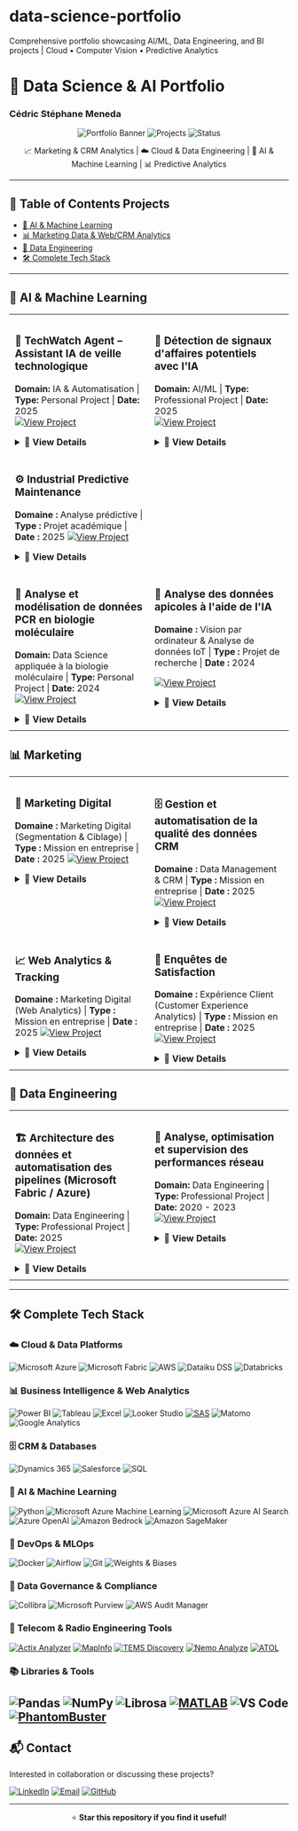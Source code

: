 # data-science-portfolio
Comprehensive portfolio showcasing AI/ML, Data Engineering, and BI projects | Cloud • Computer Vision • Predictive Analytics

# 🚀 Data Science & AI Portfolio
### Cédric Stéphane Meneda

<div align="center">

![Portfolio Banner](https://img.shields.io/badge/Portfolio-Data%20Science%20%26%20AI-blue?style=for-the-badge)
![Projects](https://img.shields.io/badge/Projects-5+-green?style=for-the-badge)
![Status](https://img.shields.io/badge/Status-Active-success?style=for-the-badge)

📈 Marketing & CRM Analytics | ☁️ Cloud & Data Engineering | 🤖 AI & Machine Learning | 📊 Predictive Analytics

</div>

---

## 📌 Table of Contents Projects
- [🤖 AI & Machine Learning](#-ai--machine-learning)
- [📊 Marketing Data & Web/CRM Analytics](#-data--business-analyst--web-analytics--crm)
- [🔧 Data Engineering](#-data-engineering)
- [🛠️ Complete Tech Stack](#️-complete-tech-stack)

---

## 🤖 AI & Machine Learning

<table style="table-layout: fixed; width: 100%; border-collapse: collapse;">
<tr>
  <td width="50%" valign="top" style="vertical-align: top; padding: 10px; border: none;">

### 🧠 TechWatch Agent – Assistant IA de veille technologique  
**Domain:** IA & Automatisation | **Type:** Personal Project | **Date:** 2025  
[![View Project](https://img.shields.io/badge/View-Details-blue?style=flat)](#techwatch-details)

<details id="techwatch-details">
<summary><b>📖 View Details</b></summary>

🧩 **Contexte**  
Conception d’un **assistant IA de veille technologique** capable de collecter, trier et résumer automatiquement les dernières actualités liées à l’IA, au Machine Learning, au Cloud et au DevOps à partir de flux RSS spécialisés.  
Le système s’appuie sur le modèle **GPT-4o-mini** pour analyser le contenu, identifier les articles pertinents et produire un **rapport synthétique quotidien** consultable via une interface **Streamlit interactive**.

🏆 **Réalisations**  
- ✅ Développement d’un agent intelligent en Python orchestrant triage, résumé et génération de rapport  
- ✅ Intégration d’une interface web Streamlit moderne et interactive  
- ✅ Configuration automatique des flux RSS (OpenAI, AWS ML, Databricks, Hugging Face, etc.)  
- ✅ Génération d’un rapport structuré et archivé dans un dossier de veille quotidienne  
- ✅ Utilisation d’un modèle OpenAI économique et rapide (`gpt-4o-mini`) pour un coût < 0,01 € par session  

#### 🛠️ Tech Stack  
![Python](https://img.shields.io/badge/Python-3776AB?style=flat&logo=python&logoColor=white)
![Streamlit](https://img.shields.io/badge/Streamlit-FF4B4B?style=flat&logo=streamlit&logoColor=white)
![OpenAI](https://img.shields.io/badge/OpenAI-412991?style=flat&logo=openai&logoColor=white)
![Feedparser](https://img.shields.io/badge/Feedparser-FF9900?style=flat&logo=rss&logoColor=white)
![dotenv](https://img.shields.io/badge/dotenv-000000?style=flat&logo=dotenv&logoColor=white)
![Automation](https://img.shields.io/badge/Automation-0078D4?style=flat&logo=python&logoColor=white)

#### 💡 Compétences démontrées  
- Développement d’agents IA modulaires (triage, résumé, reporting)  
- Automatisation de workflows d’analyse et de veille technologique  
- Intégration front-end Python (Streamlit) pour visualisation dynamique  
- Traitement et filtrage d’informations issues de flux RSS  
- Optimisation des coûts d’utilisation d’API OpenAI  

#### 💼 Impact et bénéfices  
- Centralisation automatique de la veille technologique (IA, Cloud, DevOps)  
- Gain de temps dans la lecture et l’analyse de contenus techniques  
- Synthèse claire et exploitable pour un suivi quotidien  
- Base réutilisable pour d’autres projets d’automatisation IA  

#### 🔗 Liens  
[![GitHub](https://img.shields.io/badge/🔗%20View%20on%20GitHub-black?style=flat&logo=github)](https://github.com/meneda11/techwatch-agent)  
[![OpenAI](https://img.shields.io/badge/Model-GPT--4o--mini-412991?style=flat&logo=openai&logoColor=white)](https://platform.openai.com/docs/models/gpt-4o-mini)

</details>

  </td>

  <td width="50%" valign="top" style="vertical-align: top; padding: 10px; border: none;">

### 🎯 Détection de signaux d'affaires potentiels avec l'IA   
**Domain:** AI/ML | **Type:** Professional Project | **Date:** 2025  
[![View Project](https://img.shields.io/badge/View-Details-blue?style=flat)](#ai-reco-details)

<details id="ai-reco-details">
<summary><b>📖 View Details</b></summary>

🧩 **Contexte**  
Développement d’un système d’intelligence artificielle pour la détection de signaux faibles et la recommandation de prestations à partir de données multi-sources (CRM, SQL, web, documents).  

🏆 **Réalisations**  
- ✅ Conception et déploiement d’une architecture Lakehouse Microsoft Fabric  
- ✅ Développement d’un moteur de recommandations IA avec Azure OpenAI  
- ✅ Création de dashboards Power BI interactifs pour un suivi en temps réel  

#### 🛠️ Tech Stack  
![Microsoft Azure](https://img.shields.io/badge/Microsoft%20Azure-0089D6?style=flat&logo=microsoft-azure&logoColor=white)
![Microsoft Fabric](https://img.shields.io/badge/Microsoft%20Fabric-107C10?style=flat&logo=microsoft&logoColor=white)
![Azure OpenAI](https://img.shields.io/badge/Azure%20OpenAI-412991?style=flat&logo=openai&logoColor=white)
![Azure AI Search](https://img.shields.io/badge/Azure%20AI%20Search-0078D4?style=flat&logo=microsoft-azure&logoColor=white)
![Databricks](https://img.shields.io/badge/Databricks-FF3621?style=flat&logo=databricks&logoColor=white)
![Dynamics 365](https://img.shields.io/badge/Dynamics%20365-002050?style=flat&logo=dynamics-365&logoColor=white)
![Power BI](https://img.shields.io/badge/Power%20BI-F2C811?style=flat&logo=powerbi&logoColor=black)
![Python](https://img.shields.io/badge/Python-3776AB?style=flat&logo=python&logoColor=white)

#### 💡 Compétences démontrées  
- Architecture Cloud (Azure Data Factory, Databricks)  
- Conception de Lakehouse sous Microsoft Fabric  
- Ingénierie des variables et développement de modèles prédictifs  
- Recherche sémantique et bases vectorielles  
- Business Intelligence et visualisation de données  
- Collaboration inter-équipes techniques et métiers  

#### 💼 Impact métier  
- Vue client à 360°  
- Meilleure segmentation et ciblage précis  
- Scoring automatisé et priorisation des prospects  
- Génération de leads qualifiés et recommandations personnalisées  

</details>

  </td>
</tr> <!-- ✅ Fin de la première ligne -->

<tr>
  <td width="50%" valign="top" style="vertical-align: top; padding: 10px; border: none;">

### ⚙️ Industrial Predictive Maintenance  
**Domaine :** Analyse prédictive | **Type :** Projet académique | **Date :** 2025
[![View Project](https://img.shields.io/badge/View-Details-blue?style=flat)](#predictive-maintenance-details)

<details id="predictive-maintenance-details">
<summary><b>📖 View Details</b></summary>

🧩 **Contexte**  
Mise en place d’un pipeline complet de maintenance prédictive pour anticiper les défaillances d’équipements 24 h à l’avance. Intégration MLOps, suivi d’expérimentations et automatisation du déploiement.  

🏆 **Réalisations**  
- ✅ Développement d’un pipeline MLOps (XGBoost, Random Forest, SVM, Logistic Regression)  
- ✅ Optimisation des hyperparamètres et suivi avec Weights & Biases  
- ✅ Mise en œuvre d’un pipeline CI/CD pour le déploiement automatisé des modèles  
- ✅ Analyse de l’importance des variables et interprétation métier  

#### 🛠️ Tech Stack  
![AWS](https://img.shields.io/badge/AWS-FF9900?style=flat&logo=amazon-aws&logoColor=white)
![SageMaker](https://img.shields.io/badge/Amazon%20SageMaker-232F3E?style=flat&logo=amazon-aws&logoColor=white)
![Python](https://img.shields.io/badge/Python-3776AB?style=flat&logo=python&logoColor=white)
![XGBoost](https://img.shields.io/badge/XGBoost-337AB7?style=flat)
![Scikit Learn](https://img.shields.io/badge/Scikit%20Learn-F7931E?style=flat&logo=scikit-learn&logoColor=white)
![Pandas](https://img.shields.io/badge/Pandas-150458?style=flat&logo=pandas&logoColor=white)
![Docker](https://img.shields.io/badge/Docker-2496ED?style=flat&logo=docker&logoColor=white)
![Airflow](https://img.shields.io/badge/Airflow-017CEE?style=flat&logo=apache-airflow&logoColor=white)
![Weights & Biases](https://img.shields.io/badge/W%26B-FFBE00?style=flat&logo=weightsandbiases&logoColor=black)

#### 💡 Compétences démontrées  
- Apprentissage supervisé et méthodes d’ensemble  
- MLOps et déploiement de modèles  
- Suivi d’expérimentations et gestion de versions  
- Orchestration de pipelines de données  
- Évaluation et optimisation des performances modèles  

#### 💼 Impact métier  
- Réduction des pannes critiques grâce à la maintenance proactive  
- Amélioration de la fiabilité opérationnelle  
- Meilleure planification des interventions et optimisation des coûts  

</details>

</td>
</tr>

<tr>
<td width="50%" valign="top" style="vertical-align: top; padding: 10px; border: none;">

### 🔬 Analyse et modélisation de données PCR en biologie moléculaire 
**Domain:** Data Science appliquée à la biologie moléculaire | **Type:** Personal Project | **Date:** 2024  
[![View Project](https://img.shields.io/badge/View-Details-blue?style=flat)](#single-pcr-details)

<details id="single-pcr-details">
<summary><b>📖 View Details</b></summary>

🧩 **Contexte**  
Pipeline automatisé pour l’analyse de données PCR *SinglePlex*, modélisation prédictive et visualisation scientifique.  

🏆 **Réalisations**  
- ✅ Automatisation du traitement et de la visualisation des données PCR  
- ✅ Analyse des valeurs Cq, courbes standards et signaux biologiques  
- ✅ Modélisation statistique et apprentissage automatique  

#### 🛠️ Tech Stack  
![Python](https://img.shields.io/badge/Python-3776AB?style=flat&logo=python&logoColor=white)
![Scikit Learn](https://img.shields.io/badge/Scikit%20Learn-F7931E?style=flat&logo=scikit-learn&logoColor=white)
![NumPy](https://img.shields.io/badge/NumPy-013243?style=flat&logo=numpy&logoColor=white)
![Pandas](https://img.shields.io/badge/Pandas-150458?style=flat&logo=pandas&logoColor=white)
![Matplotlib](https://img.shields.io/badge/Matplotlib-11557c?style=flat)
![VS Code](https://img.shields.io/badge/VS%20Code-007ACC?style=flat&logo=visual-studio-code&logoColor=white)

#### 💡 Compétences démontrées  
- Analyse de données biologiques  
- Traitement et filtrage de signaux  
- Modélisation statistique et machine learning  
- Visualisation scientifique des résultats  

#### 💼 Impact scientifique  
- Workflow reproductible pour la quantification PCR  
- Meilleure précision des analyses de cibles génétiques  

</details>

</td>

<td width="50%" valign="top" style="vertical-align: top; padding: 10px; border: none;">

### 🐝 Analyse des données apicoles à l'aide de l'IA  
**Domaine :** Vision par ordinateur & Analyse de données IoT | **Type :** Projet de recherche | **Date :** 2024

[![View Project](https://img.shields.io/badge/View-Details-blue?style=flat)](#bee-health-details)

<details id="bee-health-details">
<summary><b>📖 View Details</b></summary>

🧩 **Contexte**  
Développement d’un système de vision par ordinateur et d’analyse multi-capteurs pour surveiller la santé des colonies d’abeilles.  

🏆 **Réalisations**  
- ✅ Pré-traitement de données IoT multi-sources (température, humidité, audio, vidéo)  
- ✅ Entraînement d’un modèle YOLOv5 pour la détection de comportements anormaux  
- ✅ Analyse de séries temporelles pour la détection précoce d’anomalies  
- ✅ Reconnaissance de motifs dans les signaux audio biologiques  

#### 🛠️ Tech Stack  
![Python](https://img.shields.io/badge/Python-3776AB?style=flat&logo=python&logoColor=white)
![Librosa](https://img.shields.io/badge/Librosa-1DB954?style=flat&logo=python&logoColor=white)
![YOLOv5](https://img.shields.io/badge/YOLOv5-00FFFF?style=flat)
![PyTorch](https://img.shields.io/badge/PyTorch-EE4C2C?style=flat&logo=pytorch&logoColor=white)
![IoT](https://img.shields.io/badge/IoT-0066CC?style=flat)

#### 💡 Compétences démontrées  
- Vision par ordinateur et détection d’objets  
- Analyse de séries temporelles  
- Traitement de données multimodales  
- Collaboration en recherche appliquée  

#### 💼 Impact scientifique  
- Détection précoce des problèmes de santé des colonies  
- Contribution à la préservation des abeilles et à la durabilité environnementale  

</details>

</td>
</tr>
</table>

## 📊 Marketing 

<table style="table-layout: fixed; width: 100%; border-collapse: collapse;">
<tr>
<td width="50%" valign="top" style="vertical-align: top; padding: 10px; border: none;">

### 📧 Marketing Digital 
**Domaine :** Marketing Digital (Segmentation & Ciblage) | **Type :** Mission en entreprise | **Date :** 2025
[![View Project](https://img.shields.io/badge/View-Details-blue?style=flat)](#marketing-intelligence-details)

<details id="marketing-intelligence-details">
<summary><b>📖 View Details</b></summary>

🧩 **Contexte**  
Analyse des performances emailing, segmentation et ciblage marketing, exploitation des données clients et création de tableaux de bord décisionnels pour le pilotage stratégique.  

🏆 **Réalisations**
- ✅ Analyse des campagnes marketing et emailing  
- ✅ Segmentation, ciblage et scoring des clients  
- ✅ Tableaux de bord et outil d’aide à la décision  

#### 🛠️ Tech Stack  
![Power BI](https://img.shields.io/badge/Power%20BI-F2C811?style=flat&logo=powerbi&logoColor=black) 
![Microsoft Azure](https://img.shields.io/badge/Microsoft%20Azure-0089D6?style=flat&logo=microsoft-azure&logoColor=white) 
![Microsoft Fabric](https://img.shields.io/badge/Microsoft%20Fabric-107C10?style=flat&logo=microsoft&logoColor=white) 
![Databricks](https://img.shields.io/badge/Databricks-FF3621?style=flat&logo=databricks&logoColor=white) 
![OpenAI](https://img.shields.io/badge/OpenAI-412991?style=flat&logo=openai&logoColor=white) 
![Dynamics 365](https://img.shields.io/badge/Dynamics%20365-0078D4?style=flat&logo=microsoft-dynamics-365&logoColor=white)

#### 💡 Compétences démontrées  
- Analyse marketing et conception d’indicateurs de performance (KPI)  
- Intelligence décisionnelle assistée par l’IA  
- Analyse de la performance des campagnes  
- Gouvernance et fiabilité des données  

#### 💼 Impact métier  
- Prises de décision marketing optimisées grâce aux données  
- Production d’insights exploitables pour les managers  
- Meilleure performance globale des campagnes  

</details>

</td>
<td width="50%" valign="top" style="vertical-align: top; padding: 10px; border: none;">

### 🗄️ Gestion et automatisation de la qualité des données CRM
**Domaine :** Data Management & CRM | **Type :** Mission en entreprise | **Date :** 2025
[![View Project](https://img.shields.io/badge/View-Details-blue?style=flat)](#crm-details)

<details id="crm-details">
<summary><b>📖 View Details</b></summary>

🧩 **Contexte**  
Gestion et maintien de la qualité des données CRM en automatisant les processus de nettoyage et de validation pour garantir la fiabilité des données et améliorer la délivrabilité des emails.  

🏆 **Réalisations**
- ✅ Automatisation du nettoyage des emails et correction des hardbounces  
- ✅ Gestion des contacts inactifs et conformité RGPD  
- ✅ Rapports statistiques sur la santé du CRM  
- ✅ Workflows Python intégrant Phantom Buster  

#### 🛠️ Tech Stack  
![Python](https://img.shields.io/badge/Python-3776AB?style=flat&logo=python&logoColor=white) 
![Power BI](https://img.shields.io/badge/Power%20BI-F2C811?style=flat&logo=powerbi&logoColor=black) 
![Dynamics 365](https://img.shields.io/badge/Dynamics%20365-0078D4?style=flat&logo=microsoft-dynamics-365&logoColor=white) 
![Azure Logic Apps](https://img.shields.io/badge/Azure%20Logic%20Apps-0078D4?style=flat&logo=microsoft-azure&logoColor=white) 
![Databricks](https://img.shields.io/badge/Databricks-FF3621?style=flat&logo=databricks&logoColor=white)

#### 💡 Compétences démontrées  
- Gestion et gouvernance des données CRM  
- Automatisation des processus (Python)  
- Contrôle de la qualité et fiabilité des données  
- Optimisation de la délivrabilité des emails  

#### 💼 Impact métier  
- Réduction significative des taux de rebond  
- Amélioration de la fiabilité et de la cohérence des données  
- Automatisation des tâches répétitives et gain de productivité  

</details>

</td>
</tr>

<tr>
<td width="50%" valign="top" style="vertical-align: top; padding: 10px; border: none;">

### 📈 Web Analytics & Tracking  
**Domaine :** Marketing Digital (Web Analytics) | **Type :** Mission en entreprise | **Date :** 2025 
[![View Project](https://img.shields.io/badge/View-Details-blue?style=flat)](#web-analytics-details)

<details id="web-analytics-details">
<summary><b>📖 View Details</b></summary> 

🧩 **Contexte**  
Suivi et analyse du comportement des visiteurs afin d’optimiser les actions et la performance digitale.  

🏆 **Réalisations**
- ✅ Configuration avancée des balises et déclencheurs  
- ✅ Analyse des parcours utilisateurs et recommandations marketing  
- ✅ Dashboards Power BI pour suivre le trafic et les performances  

#### 🛠️ Tech Stack  
![Matomo](https://img.shields.io/badge/Matomo-013243?style=flat&logo=matomo&logoColor=white) 
![Power BI](https://img.shields.io/badge/Power%20BI-F2C811?style=flat&logo=powerbi&logoColor=black) 
![Google Analytics](https://img.shields.io/badge/Google%20Analytics-E37400?style=flat&logo=google-analytics&logoColor=white) 
![Python](https://img.shields.io/badge/Python-3776AB?style=flat&logo=python&logoColor=white)

#### 💡 Compétences démontrées  
- Analyse web et gestion des balises (Tag Management)  
- Analyse du comportement des utilisateurs  
- Conception et visualisation de tableaux de bord  

#### 💼 Impact métier  
- Meilleure visibilité sur la performance digitale  
- Compréhension approfondie du comportement des utilisateurs  

</details>

</td>

<td width="50%" valign="top" style="vertical-align: top; padding: 10px; border: none;">

### 🧾 Enquêtes de Satisfaction
**Domaine :** Expérience Client (Customer Experience Analytics) | **Type :** Mission en entreprise | **Date :** 2025
[![View Project](https://img.shields.io/badge/View-Details-blue?style=flat)](#survey-details)

<details id="survey-details">
<summary><b>📖 View Details</b></summary>

**Domain:** Customer Experience Analytics | **Type:** Professional Project | **Date:** 2025  

🧩 **Contexte**  
Mise en place, collecte et analyse d’enquêtes de satisfaction (NPS, CSAT, CES) afin de mesurer l’expérience client et de piloter les actions correctives et marketing.  

🏆 **Réalisations**
- ✅ Analyse de la satisfaction et visualisation des scores (NPS, CSAT, SCORE)  
- ✅ Identification des leviers d’amélioration à partir des feedbacks clients  
- ✅ Reporting interactif Power BI pour le suivi de la satisfaction client  

#### 🛠️ Tech Stack  
![Power BI](https://img.shields.io/badge/Power%20BI-F2C811?style=flat&logo=powerbi&logoColor=black) 
![Dynamics 365](https://img.shields.io/badge/Dynamics%20365-0078D4?style=flat&logo=microsoft-dynamics-365&logoColor=white) 
![Microsoft Forms](https://img.shields.io/badge/Microsoft%20Forms-0078D4?style=flat&logo=microsoft-forms&logoColor=white)

#### 💡 Compétences démontrées  
- Analyse de la satisfaction client (NPS, CSAT, CES)  
- Conception et automatisation d’enquêtes  
- Analyse et reporting des retours clients  
- Visualisation et interprétation des données  

#### 💼 Impact métier  
- Amélioration de la fidélisation grâce aux retours clients  
- Meilleure visibilité sur les indicateurs de satisfaction  
- Alignement renforcé entre marketing et qualité de service  

</details>

</td>
</tr>
</table>



## 🔧 Data Engineering

<table style="table-layout: fixed; width: 100%; border-collapse: collapse;">
<tr>
<td width="50%" valign="top" style="vertical-align: top; padding: 10px; border: none;">

### 🏗️ Architecture des données et automatisation des pipelines (Microsoft Fabric / Azure)
**Domain:** Data Engineering | **Type:** Professional Project | **Date:** 2025  
[![View Project](https://img.shields.io/badge/View-Details-blue?style=flat)](#fabric-pipeline-details)

<details id="fabric-pipeline-details">
<summary><b>📖 View Details</b></summary>

🧩 **Contexte**  
Conception d’architectures de données end-to-end et de pipelines automatisés pour centraliser, transformer et valoriser les données marketing et CRM au sein de l’organisation.  

🏆 **Réalisations**
- ✅ Conception et implémentation Lakehouse Bronze/Silver/Gold sous Microsoft Fabric  
- ✅ Pipelines d’ingestion, nettoyage et transformation des données depuis Dynamics 365 et bases internes  
- ✅ Collaboration IT & métiers et production de documentation technique  

#### 🛠️ Tech Stack  
![Microsoft Azure](https://img.shields.io/badge/Microsoft%20Azure-0089D6?style=flat&logo=microsoft-azure&logoColor=white)
![Microsoft Fabric](https://img.shields.io/badge/Microsoft%20Fabric-107C10?style=flat&logo=microsoft&logoColor=white)
![Databricks](https://img.shields.io/badge/Databricks-FF3621?style=flat&logo=databricks&logoColor=white)
![Dynamics 365](https://img.shields.io/badge/Dynamics%20365-0078D4?style=flat&logo=microsoft-dynamics-365&logoColor=white)
![Azure OpenAI](https://img.shields.io/badge/Azure%20OpenAI-412991?style=flat&logo=openai&logoColor=white)
![Power BI](https://img.shields.io/badge/Power%20BI-F2C811?style=flat&logo=powerbi&logoColor=black)
![Power Query](https://img.shields.io/badge/Power%20Query-217346?style=flat&logo=microsoft-excel&logoColor=white)
![Python](https://img.shields.io/badge/Python-3776AB?style=flat&logo=python&logoColor=white)
![SQL](https://img.shields.io/badge/SQL-4479A1?style=flat&logo=postgresql&logoColor=white)
![Matomo](https://img.shields.io/badge/Matomo-013243?style=flat&logo=matomo&logoColor=white)
![Google Analytics](https://img.shields.io/badge/Google%20Analytics-E37400?style=flat&logo=google-analytics&logoColor=white)

#### 💡 Compétences démontrées  
- Conception d’architectures de données (Lakehouse, ELT, automatisation)  
- Intégration avec Dynamics 365 et les sources marketing  
- Ingénierie des données sur Microsoft Fabric et Azure  
- Modélisation et gouvernance de la qualité des données  
- Documentation technique et communication inter-équipes  

#### 💼 Impact métier  
- Écosystème de données unifié favorisant une analyse centralisée  
- Fiabilité et traçabilité renforcées des données CRM et marketing  
- Accélération de la prise de décision et meilleure collaboration métier-technique  

</details>

</td>
<td width="50%" valign="top" style="vertical-align: top; padding: 10px; border: none;">

### 📡 Analyse, optimisation et supervision des performances réseau
**Domain:** Data Engineering | **Type:** Professional Project | **Date:** 2020 - 2023  
[![View Project](https://img.shields.io/badge/View-Details-blue?style=flat)](#network-monitoring-details)

<details id="network-monitoring-details">
<summary><b>📖 View Details</b></summary>

🧩 **Contexte**  
Conception de pipelines de données et d’analyses en temps réel sur les mesures *drive test* (2G à 5G) : RxLev, Ec/No, RSRP, RSRQ, SINR, SS-RSRP, etc.  
Détection d’anomalies (handover failure, drop call, interférences, zones d’ombre) et création de tableaux de bord interactifs pour l’optimisation de la couverture et de la qualité de service (QoS).  

🏆 **Réalisations**
- ✅ Automatisation des pipelines ETL pour la collecte continue des données réseau  
- ✅ Détection d’anomalies via l’analyse de séries temporelles  
- ✅ Dashboards temps réel avec réduction de 40 % du temps de diagnostic des incidents  

#### 🛠️ Tech Stack  
![Python](https://img.shields.io/badge/Python-3776AB?style=flat&logo=python&logoColor=white)
![SQL](https://img.shields.io/badge/SQL-4479A1?style=flat&logo=postgresql&logoColor=white)
![Apache Airflow](https://img.shields.io/badge/Apache%20Airflow-017CEE?style=flat&logo=apache-airflow&logoColor=white)
![Docker](https://img.shields.io/badge/Docker-2496ED?style=flat&logo=docker&logoColor=white)
![Tableau](https://img.shields.io/badge/Tableau-E97627?style=flat&logo=tableau&logoColor=white)
![MySQL](https://img.shields.io/badge/MySQL-4479A1?style=flat&logo=mysql&logoColor=white)
![PostgreSQL](https://img.shields.io/badge/PostgreSQL-336791?style=flat&logo=postgresql&logoColor=white)
![SQL Server](https://img.shields.io/badge/SQL%20Server-CC2927?style=flat&logo=microsoft-sql-server&logoColor=white)
![Actix Analyzer](https://img.shields.io/badge/Actix%20Analyzer-000000?style=flat&logo=telecom&logoColor=white)
![MapInfo](https://img.shields.io/badge/MapInfo-005CAB?style=flat&logo=mapbox&logoColor=white)
![Tems Discovery](https://img.shields.io/badge/TEMS%20Discovery-008080?style=flat&logo=telecom&logoColor=white)
![Nemo Analyze](https://img.shields.io/badge/Nemo%20Analyze-005CAB?style=flat&logo=signal&logoColor=white)
![MATLAB](https://img.shields.io/badge/MATLAB-0076A8?style=flat&logo=mathworks&logoColor=white)

#### 💡 Compétences démontrées 
- Automatisation des pipelines de données  
- Traitement et analyse en temps réel  
- Détection et surveillance des anomalies réseau  
- Optimisation de la fiabilité et des performances système  

#### 💼 Impact métier  
- Détection plus rapide des incidents et réduction des interruptions de service  
- Amélioration de la qualité du réseau et de la satisfaction client  
- Optimisation des ressources grâce à des analyses prédictives  

</details>

</td>
</tr>
</table>

---

## 🛠️ Complete Tech Stack

### ☁️ Cloud & Data Platforms
![Microsoft Azure](https://img.shields.io/badge/-Microsoft%20Azure-0089D6?style=flat&logo=microsoft-azure&logoColor=white)
![Microsoft Fabric](https://img.shields.io/badge/-Microsoft%20Fabric-107C10?style=flat&logo=microsoft&logoColor=white)
![AWS](https://img.shields.io/badge/-AWS-232F3E?style=flat&logo=amazon-aws&logoColor=FF9900)
![Dataiku DSS](https://img.shields.io/badge/-Dataiku%20DSS-00B0F0?style=flat&logo=dataiku&logoColor=white)
![Databricks](https://img.shields.io/badge/-Databricks-FF3621?style=flat&logo=databricks&logoColor=white)

### 📊 Business Intelligence & Web Analytics
![Power BI](https://img.shields.io/badge/-Power%20BI-F2C811?style=flat&logo=power-bi&logoColor=black)
![Tableau](https://img.shields.io/badge/-Tableau-E97627?style=flat&logo=tableau&logoColor=white)
![Excel](https://img.shields.io/badge/-Excel-217346?style=flat&logo=microsoft-excel&logoColor=white)
![Looker Studio](https://img.shields.io/badge/-Looker%20Studio-4285F4?style=flat&logo=looker&logoColor=white)
[![SAS](https://img.shields.io/badge/-SAS-4000BF?style=flat&logo=sas&logoColor=white)](https://www.sas.com/)
![Matomo](https://img.shields.io/badge/-Matomo-3152A0?style=flat&logo=matomo&logoColor=white)
![Google Analytics](https://img.shields.io/badge/-Google%20Analytics-E37400?style=flat&logo=google-analytics&logoColor=white)

### 🗄️ CRM & Databases 
![Dynamics 365](https://img.shields.io/badge/-Dynamics%20365-002050?style=flat&logo=dynamics-365&logoColor=white)
![Salesforce](https://img.shields.io/badge/-Salesforce-00A1E0?style=flat&logo=salesforce&logoColor=white)
![SQL](https://img.shields.io/badge/-SQL-336791?style=flat&logo=database&logoColor=white)

### 🤖 AI & Machine Learning
![Python](https://img.shields.io/badge/-Python-3776AB?style=flat&logo=python&logoColor=white)
![Microsoft Azure Machine Learning](https://img.shields.io/badge/-Azure%20Machine%20Learning-0078D4?style=flat&logo=microsoft-azure&logoColor=white)
![Microsoft Azure AI Search](https://img.shields.io/badge/-Azure%20AI%20Search-0078D4?style=flat&logo=microsoft-azure&logoColor=white)
![Azure OpenAI](https://img.shields.io/badge/-Azure%20OpenAI-412991?style=flat&logo=openai&logoColor=white)
![Amazon Bedrock](https://img.shields.io/badge/Amazon%20Bedrock-232F3E?style=flat&logo=amazon-aws&logoColor=white)
![Amazon SageMaker](https://img.shields.io/badge/Amazon%20SageMaker-569A31?style=flat&logo=amazonaws&logoColor=white)

### 🔧 DevOps & MLOps
![Docker](https://img.shields.io/badge/-Docker-2496ED?style=flat&logo=docker&logoColor=white)
![Airflow](https://img.shields.io/badge/-Airflow-017CEE?style=flat&logo=apache-airflow&logoColor=white)
![Git](https://img.shields.io/badge/-Git-F05032?style=flat&logo=git&logoColor=white)
![Weights & Biases](https://img.shields.io/badge/-W&B-FFBE00?style=flat&logo=weightsandbiases&logoColor=black)

### 🧭 Data Governance & Compliance
![Collibra](https://img.shields.io/badge/-Collibra-00B140?style=flat&logo=collibra&logoColor=white)
![Microsoft Purview](https://img.shields.io/badge/-Microsoft%20Purview-0078D4?style=flat&logo=microsoft&logoColor=white)
![AWS Audit Manager](https://img.shields.io/badge/-AWS%20Audit%20Manager-232F3E?style=flat&logo=amazon-aws&logoColor=FF9900)

### 📡 Telecom & Radio Engineering Tools
[![Actix Analyzer](https://img.shields.io/badge/-Actix%20Analyzer-000000?style=flat&logo=telecom&logoColor=white)](https://www.actix.com/)
[![MapInfo](https://img.shields.io/badge/-MapInfo-005CAB?style=flat&logo=mapbox&logoColor=white)](https://www.precisely.com/product/precisely-mapinfo-pro)
[![TEMS Discovery](https://img.shields.io/badge/-TEMS%20Discovery-008080?style=flat&logo=telecom&logoColor=white)](https://www.infovista.com/tems-discovery)
[![Nemo Analyze](https://img.shields.io/badge/-Nemo%20Analyze-005CAB?style=flat&logo=signal&logoColor=white)](https://www.keysight.com/fr/en/product/Nemo-Analyze.html)
[![ATOL](https://img.shields.io/badge/-ATOL-005CAB?style=flat&logo=telecom&logoColor=white)](https://www.atol-telecom.com/)

### 📚 Libraries & Tools
![Pandas](https://img.shields.io/badge/-Pandas-150458?style=flat&logo=pandas&logoColor=white)
![NumPy](https://img.shields.io/badge/-NumPy-013243?style=flat&logo=numpy&logoColor=white)
![Librosa](https://img.shields.io/badge/-Librosa-1DB954?style=flat&logo=python&logoColor=white)
[![MATLAB](https://img.shields.io/badge/-MATLAB-0076A8?style=flat&logo=mathworks&logoColor=white)](https://www.mathworks.com/products/matlab.html)
![VS Code](https://img.shields.io/badge/-VS%20Code-007ACC?style=flat&logo=visual-studio-code&logoColor=white)
[![PhantomBuster](https://img.shields.io/badge/-PhantomBuster-FF6B00?style=flat&logo=phantombuster&logoColor=white)](https://phantombuster.com/)
---

## 📬 Contact

Interested in collaboration or discussing these projects?

[![LinkedIn](https://img.shields.io/badge/-LinkedIn-0077B5?style=flat&logo=linkedin&logoColor=white)](https://linkedin.com/in/cedricstephanemeneda)
[![Email](https://img.shields.io/badge/-Email-D14836?style=flat&logo=gmail&logoColor=white)](mailto:mcedricstephane@gmail.com)
[![GitHub](https://img.shields.io/badge/-GitHub-181717?style=flat&logo=github&logoColor=white)](https://github.com/meneda11)

---

<div align="center">

⭐️ **Star this repository if you find it useful!**

</div>
